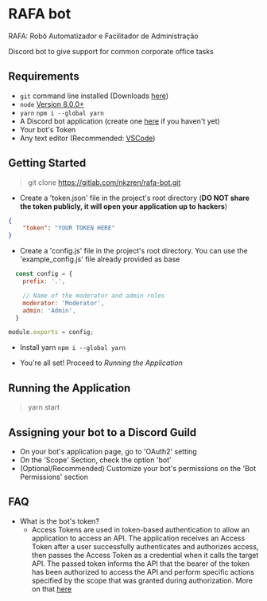 # RAFA bot
RAFA: Robô Automatizador e Facilitador de Administração

Discord bot to give support for common corporate office tasks

## Requirements
- `git` command line installed (Downloads [here](https://git-scm.com/downloads))
- `node` [Version 8.0.0+](https://nodejs.org)
- `yarn` `npm i --global yarn`
- A Discord bot application (create one [here](https://discordapp.com/developers/applications/) if you haven't yet)
- Your bot's Token
- Any text editor (Recommended: [VSCode](https://code.visualstudio.com/))

## Getting Started
> git clone https://gitlab.com/nkzren/rafa-bot.git

- Create a 'token.json' file in the project's root directory (**DO NOT share the token publicly, it will open your application up to hackers**)
```json
{
    "token": "YOUR TOKEN HERE"
}
```
- Create a 'config.js' file in the project's root directory. You can use the 'example_config.js' file already provided as base
```js
  const config = {
    prefix: '.',

    // Name of the moderator and admin roles
    moderator: 'Moderator',
    admin: 'Admin',
  }

module.exports = config;
```

- Install yarn
`npm i --global yarn`

- You're all set! Proceed to *Running the Application*

## Running the Application

> yarn start

## Assigning your bot to a Discord Guild
- On your bot's application page, go to 'OAuth2' setting
- On the 'Scope' Section, check the option 'bot'
- (Optional/Recommended) Customize your bot's permissions on the 'Bot Permissions' section

## FAQ
- What is the bot's token?
  - Access Tokens are used in token-based authentication to allow an application to access an API. The application receives an Access Token after a user successfully authenticates and authorizes access, then passes the Access Token as a credential when it calls the target API. The passed token informs the API that the bearer of the token has been authorized to access the API and perform specific actions specified by the scope that was granted during authorization. More on that [here](https://auth0.com/docs/tokens/access-tokens)
